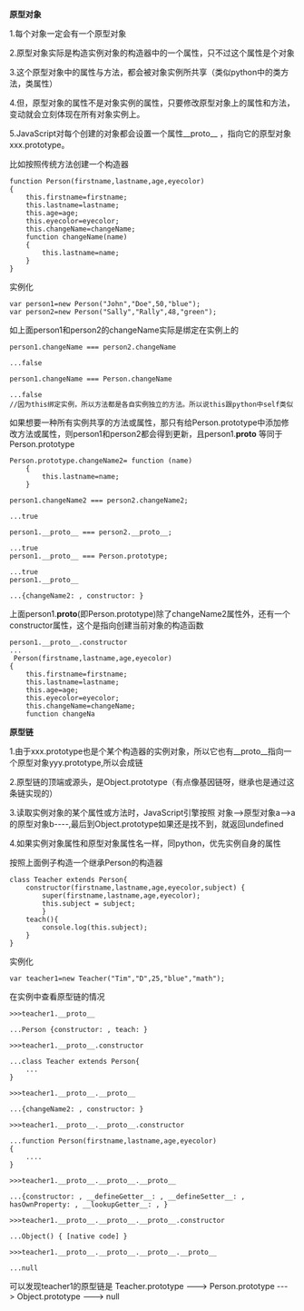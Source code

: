 

**原型对象**

1.每个对象一定会有一个原型对象

2.原型对象实际是构造实例对象的构造器中的一个属性，只不过这个属性是个对象

3.这个原型对象中的属性与方法，都会被对象实例所共享（类似python中的类方法，类属性）

4.但，原型对象的属性不是对象实例的属性，只要修改原型对象上的属性和方法，变动就会立刻体现在所有对象实例上。

5.JavaScript对每个创建的对象都会设置一个属性__proto__ ，指向它的原型对象xxx.prototype。

比如按照传统方法创建一个构造器

```
function Person(firstname,lastname,age,eyecolor)
{
    this.firstname=firstname;
    this.lastname=lastname;
    this.age=age;
    this.eyecolor=eyecolor;
    this.changeName=changeName;
    function changeName(name)
    {
        this.lastname=name;
    }
}
```

实例化

```
var person1=new Person("John","Doe",50,"blue");
var person2=new Person("Sally","Rally",48,"green");
```

如上面person1和person2的changeName实际是绑定在实例上的

```
person1.changeName === person2.changeName 

...false

person1.changeName === Person.changeName 

...false
//因为this绑定实例，所以方法都是各自实例独立的方法。所以说this跟python中self类似
```

如果想要一种所有实例共享的方法或属性，那只有给Person.prototype中添加修改方法或属性，则person1和person2都会得到更新，且person1.__proto__ 等同于Person.prototype

```
Person.prototype.changeName2= function (name)
    {
        this.lastname=name;
    }

person1.changeName2 === person2.changeName2;

...true

person1.__proto__ === person2.__proto__;

...true
person1.__proto__ === Person.prototype;

...true
person1.__proto__

...{changeName2: , constructor: }
```

上面person1.__proto__(即Person.prototype)除了changeName2属性外，还有一个constructor属性，这个是指向创建当前对象的构造函数

```
person1.__proto__.constructor
...
 Person(firstname,lastname,age,eyecolor)
{
    this.firstname=firstname;
    this.lastname=lastname;
    this.age=age;
    this.eyecolor=eyecolor;
    this.changeName=changeName;
    function changeNa
```

**原型链**

1.由于xxx.prototype也是个某个构造器的实例对象，所以它也有__proto__指向一个原型对象yyy.prototype,所以会成链

2.原型链的顶端或源头，是Object.prototype（有点像基因链呀，继承也是通过这条链实现的）

3.读取实例对象的某个属性或方法时，JavaScript引擎按照 对象-->原型对象a-->a的原型对象b----,最后到Object.prototype如果还是找不到，就返回undefined

4.如果实例对象属性和原型对象属性名一样，同python，优先实例自身的属性

按照上面例子构造一个继承Person的构造器

```
class Teacher extends Person{
    constructor(firstname,lastname,age,eyecolor,subject) {
        super(firstname,lastname,age,eyecolor);
        this.subject = subject;
        }
    teach(){
        console.log(this.subject);
    }
}
```

实例化

```
var teacher1=new Teacher("Tim","D",25,"blue","math");
```

在实例中查看原型链的情况

```
>>>teacher1.__proto__

...Person {constructor: , teach: }

>>>teacher1.__proto__.constructor

...class Teacher extends Person{
    ...
}

>>>teacher1.__proto__.__proto__

...{changeName2: , constructor: }

>>>teacher1.__proto__.__proto__.constructor

...function Person(firstname,lastname,age,eyecolor)
{
    ....
}

>>>teacher1.__proto__.__proto__.__proto__

...{constructor: , __defineGetter__: , __defineSetter__: , hasOwnProperty: , __lookupGetter__: , }

>>>teacher1.__proto__.__proto__.__proto__.constructor

...Object() { [native code] }

>>>teacher1.__proto__.__proto__.__proto__.__proto__

...null
```

可以发现teacher1的原型链是 Teacher.prototype ---> Person.prototype ---> Object.prototype ---> null
